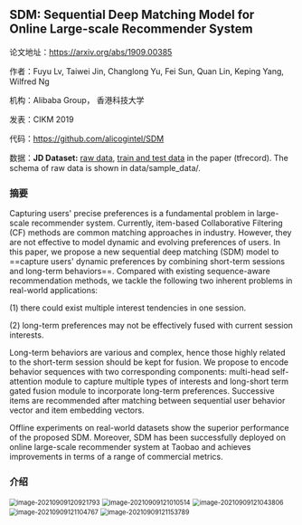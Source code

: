 ## SDM: Sequential Deep Matching Model for Online Large-scale Recommender System

论文地址：https://arxiv.org/abs/1909.00385

作者：Fuyu Lv, Taiwei Jin, Changlong Yu, Fei Sun, Quan Lin, Keping Yang, Wilfred Ng

机构：Alibaba Group， 香港科技大学

发表：CIKM 2019

代码：https://github.com/alicogintel/SDM

数据：**JD Dataset:** [raw data](https://drive.google.com/open?id=19PemKrhA8j-RZj0i20_j4ERcnzaxl5JZ), [train and test data](https://drive.google.com/open?id=1pam-_ojsKooRLVeOXEvbh3AwJ6S4IZ7B) in the paper (tfrecord). The schema of raw data is shown in data/sample_data/.



### 摘要

Capturing users' precise preferences is a fundamental problem in large-scale recommender system. Currently, item-based Collaborative Filtering (CF) methods are common matching approaches in industry. However, they are not effective to model dynamic and evolving preferences of users. In this paper, we propose a new sequential deep matching (SDM) model to ==capture users' dynamic preferences by combining short-term sessions and long-term behaviors==. Compared with existing sequence-aware recommendation methods, we tackle the following two inherent problems in real-world applications: 

(1) there could exist multiple interest tendencies in one session.  

(2) long-term preferences may not be effectively fused with current session interests. 

Long-term behaviors are various and complex, hence those highly related to the short-term session should be kept for fusion. We propose to encode behavior sequences with two corresponding components: multi-head self-attention module to capture multiple types of interests and long-short term gated fusion module to incorporate long-term preferences. Successive items are recommended after matching between sequential user behavior vector and item embedding vectors. 

Offline experiments on real-world datasets show the superior performance of the proposed SDM. Moreover, SDM has been successfully deployed on online large-scale recommender system at Taobao and achieves improvements in terms of a range of commercial metrics.



### 介绍

<img src="D:\Notes\raw_images\image-20210909120921793.png" alt="image-20210909120921793" style="zoom:80%;" />

<img src="D:\Notes\raw_images\image-20210909121010514.png" alt="image-20210909121010514" style="zoom:80%;" />

<img src="D:\Notes\raw_images\image-20210909121043806.png" alt="image-20210909121043806" style="zoom:80%;" />

<img src="D:\Notes\raw_images\image-20210909121104767.png" alt="image-20210909121104767" style="zoom:80%;" />

<img src="D:\Notes\raw_images\image-20210909121153789.png" alt="image-20210909121153789" style="zoom:80%;" />